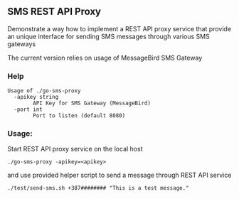 ## SMS REST API Proxy

Demonstrate a way how to implement a REST API proxy service that provide an
unique interface for sending SMS messages through various SMS gateways

The current version relies on usage of MessageBird SMS Gateway

### Help
```
Usage of ./go-sms-proxy
  -apikey string
    	API Key for SMS Gateway (MessageBird)
  -port int
    	Port to listen (default 8080)
```

### Usage:
Start REST API proxy service on the local host
```
./go-sms-proxy -apikey=<apikey>
```

and use provided helper script to send a message through REST API service
```
./test/send-sms.sh +387######## "This is a test message."
